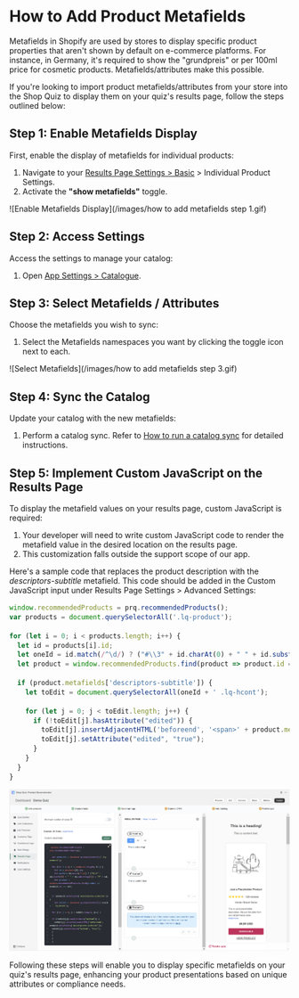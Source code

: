 # How to Add Product Metafields

Metafields in Shopify are used by stores to display specific product properties that aren't shown by default on e-commerce platforms. For instance, in Germany, it's required to show the "grundpreis" or per 100ml price for cosmetic products. Metafields/attributes make this possible.

If you're looking to import product metafields/attributes from your store into the Shop Quiz to display them on your quiz's results page, follow the steps outlined below:

## Step 1: Enable Metafields Display

First, enable the display of metafields for individual products:

1. Navigate to your [Results Page Settings > Basic](https://docs.revenuehunt.com/reference/quiz-builder/#basic-settings) > Individual Product Settings.
2. Activate the **"show metafields"** toggle.

![Enable Metafields Display](/images/how to add metafields step 1.gif)

## Step 2: Access Settings

Access the settings to manage your catalog:

1. Open [App Settings > Catalogue](https://docs.revenuehunt.com/reference/app-settings/#catalogue).

## Step 3: Select Metafields / Attributes

Choose the metafields you wish to sync:

1. Select the Metafields namespaces you want by clicking the toggle icon next to each.

![Select Metafields](/images/how to add metafields step 3.gif)

## Step 4: Sync the Catalog

Update your catalog with the new metafields:

1. Perform a catalog sync. Refer to [How to run a catalog sync](https://docs.revenuehunt.com/reference/catalog-sync) for detailed instructions.

## Step 5: Implement Custom JavaScript on the Results Page

To display the metafield values on your results page, custom JavaScript is required:

1. Your developer will need to write custom JavaScript code to render the metafield value in the desired location on the results page.
2. This customization falls outside the support scope of our app.

Here's a sample code that replaces the product description with the *descriptors-subtitle* metafield. This code should be added in the Custom JavaScript input under Results Page Settings > Advanced Settings:

```javascript
window.recommendedProducts = prq.recommendedProducts();
var products = document.querySelectorAll('.lq-product');

for (let i = 0; i < products.length; i++) {
  let id = products[i].id;
  let oneId = id.match(/^\d/) ? ("#\\3" + id.charAt(0) + " " + id.substring(1)) : "#" + id;
  let product = window.recommendedProducts.find(product => product.id === id);

  if (product.metafields['descriptors-subtitle']) {
    let toEdit = document.querySelectorAll(oneId + ' .lq-hcont');

    for (let j = 0; j < toEdit.length; j++) {
      if (!toEdit[j].hasAttribute("edited")) {
        toEdit[j].insertAdjacentHTML('beforeend', '<span>' + product.metafields['descriptors-subtitle'] + '</span>');
        toEdit[j].setAttribute("edited", "true");
      }
    }
  }
}
```

![Implement Custom JavaScript](/images/how_to_add_metafields_step5.png)

Following these steps will enable you to display specific metafields on your quiz's results page, enhancing your product presentations based on unique attributes or compliance needs.


 